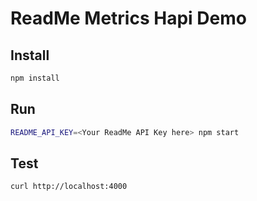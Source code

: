 # ReadMe Metrics Hapi Demo

## Install

```sh
npm install
```

## Run

```sh
README_API_KEY=<Your ReadMe API Key here> npm start
```

## Test

```sh
curl http://localhost:4000
```
